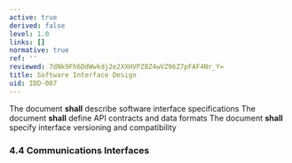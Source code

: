 ```yaml
---
active: true
derived: false
level: 1.0
links: []
normative: true
ref: ''
reviewed: 7dNk9Fh6DdWwkdj2e2XXHVPZ8Z4wVZ96Z7pFAF4Nr_Y=
title: Software Interface Design
uid: IDD-007
---
```


The document **shall** describe software interface specifications
The document **shall** define API contracts and data formats
The document **shall** specify interface versioning and compatibility

### 4.4 Communications Interfaces